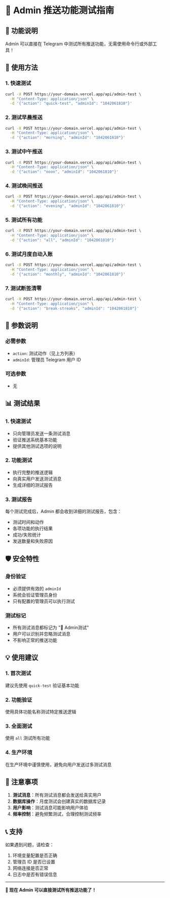 # 🧪 Admin 推送功能测试指南

## **🎯 功能说明**

Admin 可以直接在 Telegram 中测试所有推送功能，无需使用命令行或外部工具！

## **📱 使用方法**

### **1. 快速测试**
```bash
curl -X POST https://your-domain.vercel.app/api/admin-test \
  -H "Content-Type: application/json" \
  -d '{"action": "quick-test", "adminId": "1042061810"}'
```

### **2. 测试早晨推送**
```bash
curl -X POST https://your-domain.vercel.app/api/admin-test \
  -H "Content-Type: application/json" \
  -d '{"action": "morning", "adminId": "1042061810"}'
```

### **3. 测试中午推送**
```bash
curl -X POST https://your-domain.vercel.app/api/admin-test \
  -H "Content-Type: application/json" \
  -d '{"action": "noon", "adminId": "1042061810"}'
```

### **4. 测试晚间推送**
```bash
curl -X POST https://your-domain.vercel.app/api/admin-test \
  -H "Content-Type: application/json" \
  -d '{"action": "evening", "adminId": "1042061810"}'
```

### **5. 测试所有功能**
```bash
curl -X POST https://your-domain.vercel.app/api/admin-test \
  -H "Content-Type: application/json" \
  -d '{"action": "all", "adminId": "1042061810"}'
```

### **6. 测试月度自动入账**
```bash
curl -X POST https://your-domain.vercel.app/api/admin-test \
  -H "Content-Type: application/json" \
  -d '{"action": "monthly", "adminId": "1042061810"}'
```

### **7. 测试断签清零**
```bash
curl -X POST https://your-domain.vercel.app/api/admin-test \
  -H "Content-Type: application/json" \
  -d '{"action": "break-streaks", "adminId": "1042061810"}'
```

## **🔧 参数说明**

### **必需参数**
- `action`: 测试动作（见上方列表）
- `adminId`: 管理员 Telegram 用户 ID

### **可选参数**
- 无

## **📊 测试结果**

### **1. 快速测试**
- 只向管理员发送一条测试消息
- 验证推送系统基本功能
- 提供其他测试选项的说明

### **2. 功能测试**
- 执行完整的推送逻辑
- 向真实用户发送测试消息
- 生成详细的测试报告

### **3. 测试报告**
每个测试完成后，Admin 都会收到详细的测试报告，包含：
- 测试时间和动作
- 各项功能的执行结果
- 成功/失败统计
- 发送数量和失败原因

## **🛡️ 安全特性**

### **身份验证**
- 必须提供有效的 `adminId`
- 系统会验证管理员身份
- 只有配置的管理员可以执行测试

### **测试标记**
- 所有测试消息都标记为 "🧪 Admin测试"
- 用户可以识别并忽略测试消息
- 不影响正常的推送功能

## **💡 使用建议**

### **1. 首次测试**
建议先使用 `quick-test` 验证基本功能

### **2. 功能验证**
使用具体功能名称测试特定推送逻辑

### **3. 全面测试**
使用 `all` 测试所有功能

### **4. 生产环境**
在生产环境中谨慎使用，避免向用户发送过多测试消息

## **🚨 注意事项**

1. **测试消息**：所有测试消息都会发送给真实用户
2. **数据库操作**：月度测试会创建真实的数据库记录
3. **用户影响**：测试消息可能影响用户体验
4. **频率控制**：避免频繁测试，合理控制测试频率

## **📞 支持**

如果遇到问题，请检查：
1. 环境变量配置是否正确
2. 管理员 ID 是否已设置
3. 网络连接是否正常
4. 日志中是否有错误信息

---

**🎉 现在 Admin 可以直接测试所有推送功能了！** 